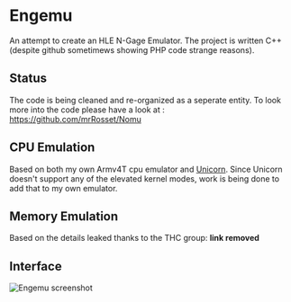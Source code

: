 # Engemu

An attempt to create an HLE N-Gage Emulator. The project is written C++ (despite github sometimews showing PHP code strange reasons).

## Status

The code is being cleaned and re-organized as a seperate entity. To look more into the code please have a look at :
https://github.com/mrRosset/Nomu

## CPU Emulation

Based on both my own Armv4T cpu emulator and [Unicorn](https://www.unicorn-engine.org/). Since Unicorn doesn't support any of the elevated kernel modes, work is being done to add that to my own emulator.

## Memory Emulation

Based on the details leaked thanks to the THC group:
**link removed**

## Interface

![Engemu screenshot](https://i.imgur.com/m7C3fNy.png)
